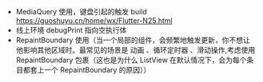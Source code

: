 * MediaQuery 使用，键盘引起的触发 build https://guoshuyu.cn/home/wx/Flutter-N25.html
* 线上环境 debugPrint 指向空执行体
* RepaintBoundary 使用（当一个局部的组件，会频繁地触发更新，你不想让他影响其他区域时。最常见的场景是 动画 、循环定时器 、滑动操作,考虑使用 RepaintBoundary 包裹（这也是为什么 ListView 在默认情况下，会为每个条目都套上一个 RepaintBoundary 的原因））
